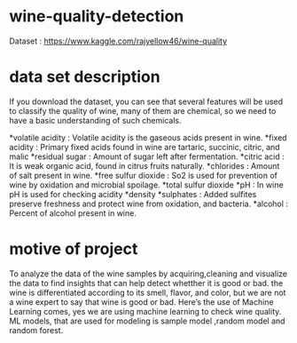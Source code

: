 # wine-quality-detection
Dataset : https://www.kaggle.com/rajyellow46/wine-quality

# data set description
If you download the dataset, you can see that several features will be used to classify the quality of wine, many of them are chemical, so we need to have a basic understanding of such chemicals.

 *volatile acidity :   Volatile acidity is the gaseous acids present in wine.
 *fixed acidity :   Primary fixed acids found in wine are tartaric, succinic, citric, and malic
 *residual sugar :   Amount of sugar left after fermentation.
 *citric acid :    It is weak organic acid, found in citrus fruits naturally.
 *chlorides :   Amount of salt present in wine.
 *free sulfur dioxide :   So2 is used for prevention of wine by oxidation and microbial spoilage.
 *total sulfur dioxide 
 *pH :   In wine pH is used for checking acidity
 *density 
 *sulphates :    Added sulfites preserve freshness and protect wine from oxidation, and bacteria.
 *alcohol :   Percent of alcohol present in wine.

# motive of project
  To analyze the data of the wine samples by acquiring,cleaning and visualize the data to find insights that can help detect whetther it is good or bad. the wine is differentiated according to its smell, flavor, and color, but we are not a wine expert to say that wine is good or bad.  Here’s the use of Machine Learning comes, yes  we are using machine learning to check wine quality. ML models, that are used for modeling is sample model ,random model and random forest.
